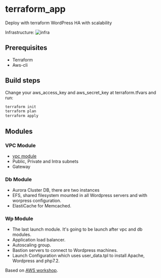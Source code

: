 # terraform_app

Deploy with terraform WordPress HA with scalability

Infrastructure:
![infra](./infra/arquitectura.png)

## Prerequisites

- Terraform
- Aws-cli

## Build steps
Change your aws_access_key and aws_secret_key at terraform.tfvars and run:

```bash
terraform init
terraform plan
terraform apply
```

## Modules

### VPC Module

- [vpc module](https://registry.terraform.io/modules/terraform-aws-modules/vpc/aws/latest)
- Public, Private and Intra subnets
- Gateway

### Db Module

- Aurora Cluster DB, there are two instances
- EFS, shared filesystem mounted in all Wordpress servers and with worpress configuration.
- ElastiCache for Memcached.

### Wp Module

- The last launch module. It's going to be launch after vpc and db modules.
- Application load balancer.
- Autoscaling group.
- Bastion servers to connect to Wordpress machines.
- Launch Configuration which uses user_data.tpl to install Apache, Wordpress and php7.2.

Based on [AWS workshop](https://ha-webapp.workshop.aws/introduction/overview.html).